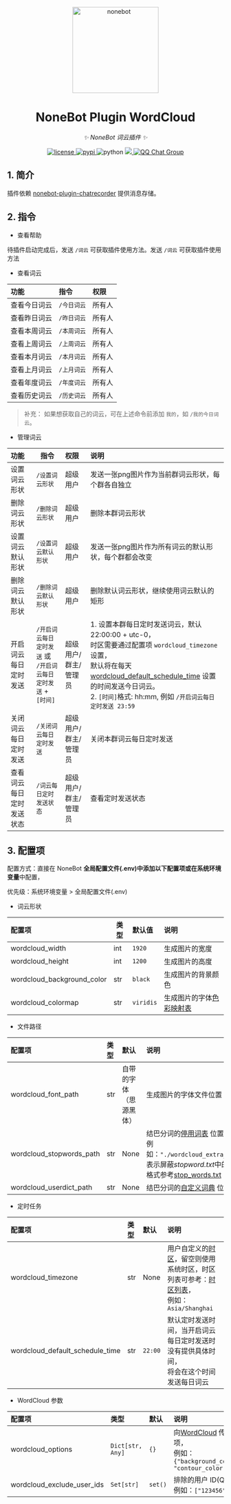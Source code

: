 <!-- markdownlint-disable MD033 MD036 MD041 -->

<p align="center">
  <a href="https://v2.nonebot.dev/"><img src="https://v2.nonebot.dev/logo.png" width="200" height="200" alt="nonebot"></a>
</p>

<div align="center">

# NoneBot Plugin WordCloud

_✨ NoneBot 词云插件 ✨_

</div>

<p align="center">
  <a href="https://raw.githubusercontent.com/he0119/nonebot-plugin-wordcloud/main/LICENSE">
    <img src="https://img.shields.io/github/license/he0119/nonebot-plugin-wordcloud.svg" alt="license">
  </a>
  <a href="https://pypi.python.org/pypi/nonebot-plugin-wordcloud">
    <img src="https://img.shields.io/pypi/v/nonebot-plugin-wordcloud.svg" alt="pypi">
  </a>
  <img src="https://img.shields.io/badge/python-3.8+-blue.svg" alt="python">
  <a href="https://codecov.io/gh/he0119/nonebot-plugin-wordcloud">
    <img src="https://codecov.io/gh/he0119/nonebot-plugin-wordcloud/branch/main/graph/badge.svg?token=e2ECtMI91C"/>
  </a>
  <a href="https://jq.qq.com/?_wv=1027&k=7zQUpiGp">
    <img src="https://img.shields.io/badge/QQ%E7%BE%A4-730374631-orange?style=flat-square" alt="QQ Chat Group">
  </a>
</p>

## 1. 简介

插件依赖 [nonebot-plugin-chatrecorder](https://github.com/MeetWq/nonebot-plugin-chatrecorder) 提供消息存储。

## 2. 指令

- 查看帮助

待插件启动完成后，发送 `/词云` 可获取插件使用方法。发送 `/词云` 可获取插件使用方法

- 查看词云

| 功能         | 指令          | 权限   |
| :----------- | :------------ | :----- |
| 查看今日词云 | `/今日词云` | 所有人 |
| 查看昨日词云 | `/昨日词云` | 所有人 |
| 查看本周词云 | `/本周词云` | 所有人 |
| 查看上周词云 | `/上周词云` | 所有人 |
| 查看本月词云 | `/本月词云` | 所有人 |
| 查看上月词云 | `/上月词云` | 所有人 |
| 查看年度词云 | `/年度词云` | 所有人 |
| 查看历史词云 | `/历史词云` | 所有人 |

> 补充： 如果想获取自己的词云，可在上述命令前添加 `我的`，如 `/我的今日词云`。

- 管理词云

| 功能                     | 指令                                                                     | 权限                 | 说明                                                                                                                                                                                                                                                                                      |
| :----------------------- | ------------------------------------------------------------------------ | :------------------- | :---------------------------------------------------------------------------------------------------------------------------------------------------------------------------------------------------------------------------------------------------------------------------------------- |
| 设置词云形状             | `/设置词云形状`                                                        | 超级用户             | 发送一张png图片作为当前群词云形状，每个群各自独立                                                                                                                                                                                                                                         |
| 删除词云形状             | `/删除词云形状`                                                        | 超级用户             | 删除本群词云形状                                                                                                                                                                                                                                                                          |
| 设置词云默认形状         | `/设置词云默认形状`                                                    | 超级用户             | 发送一张png图片作为所有词云的默认形状，每个群都会改变                                                                                                                                                                                                                                     |
| 删除词云默认形状         | `/删除词云默认形状`                                                    | 超级用户             | 删除默认词云形状，继续使用词云默认的矩形                                                                                                                                                                                                                                                  |
| 开启词云每日定时发送     | `/开启词云每日定时发送` 或<br />`/开启词云每日定时发送` + `[时间]` | 超级用户/群主/管理员 | 1. 设置本群每日定时发送词云，默认22:00:00 + utc-0，<br />时区需要通过配置项 `wordcloud_timezone `设置，<br />默认将在每天 [wordcloud_default_schedule_time](#wordcloud_default_schedule_time) 设置的时间发送今日词云。<br />2. `[时间]`格式: hh:mm, 例如 `/开启词云每日定时发送 23:59` |
| 关闭词云每日定时发送     | `/关闭词云每日定时发送`                                                | 超级用户/群主/管理员 | 关闭本群词云每日定时发送                                                                                                                                                                                                                                                                  |
| 查看词云每日定时发送状态 | `/词云每日定时发送状态`                                                | 超级用户/群主/管理员 | 查看定时发送状态                                                                                                                                                                                                                                                                          |

## 3. 配置项

配置方式：直接在 NoneBot **全局配置文件(.env)**中添加以下配置项或在**系统环境变量**中配置，

优先级：系统环境变量 > 全局配置文件(.env)

- 词云形状

| 配置项                     | 类型 | 默认值      | 说明                                                                                   |
| :------------------------- | ---- | :---------- | :------------------------------------------------------------------------------------- |
| wordcloud_width            | int  | `1920`    | 生成图片的宽度                                                                         |
| wordcloud_height           | int  | `1200`    | 生成图片的高度                                                                         |
| wordcloud_background_color | str  | `black`   | 生成图片的背景颜色                                                                     |
| wordcloud_colormap         | str  | `viridis` | 生成图片的字体[色彩映射表](https://matplotlib.org/stable/tutorials/colors/colormaps.html) |

- 文件路径

| 配置项                   | 类型 | 默认                   | 说明                                                                                                                                                                                                                                                                                                                                                                      |
| :----------------------- | :--- | :--------------------- | :------------------------------------------------------------------------------------------------------------------------------------------------------------------------------------------------------------------------------------------------------------------------------------------------------------------------------------------------------------------------ |
| wordcloud_font_path      | str  | 自带的字体（思源黑体） | 生成图片的字体文件位置                                                                                                                                                                                                                                                                                                                                                    |
| wordcloud_stopwords_path | str  | None                   | 结巴分词的[停用词表](https://github.com/fxsjy/jieba#%E5%9F%BA%E4%BA%8E-tf-idf-%E7%AE%97%E6%B3%95%E7%9A%84%E5%85%B3%E9%94%AE%E8%AF%8D%E6%8A%BD%E5%8F%96) 位置, 用来屏蔽某些词语<br />例如：`"./wordcloud_extra_dict/stopword.txt"`<br />表示屏蔽*stopword.txt*中的词语，<br />格式参考[stop_words.txt](https://github.com/fxsjy/jieba/blob/master/extra_dict/stop_words.txt) |
| wordcloud_userdict_path  | str  | None                   | 结巴分词的[自定义词典](https://github.com/fxsjy/jieba#%E8%BD%BD%E5%85%A5%E8%AF%8D%E5%85%B8) 位置                                                                                                                                                                                                                                                                             |

- 定时任务

| 配置项                          | 类型 | 默认      | 说明                                                                                                                                                                                  |
| :------------------------------ | :--- | :-------- | :------------------------------------------------------------------------------------------------------------------------------------------------------------------------------------ |
| wordcloud_timezone              | str  | None      | 用户自定义的[时区](https://docs.python.org/zh-cn/3/library/zoneinfo.html)，留空则使用系统时区，时区列表可参考：[时区列表](https://timezonedb.com/time-zones)，<br />例如：`Asia/Shanghai` |
| wordcloud_default_schedule_time | str  | `22:00` | 默认定时发送时间，当开启词云每日定时发送时没有提供具体时间，<br />将会在这个时间发送每日词云                                                                                          |

- WordCloud 参数

| 配置项                     | 类型               | 默认      | 说明                                                                                                                                                                                                                                                                        |
| :------------------------- | :----------------- | :-------- | :-------------------------------------------------------------------------------------------------------------------------------------------------------------------------------------------------------------------------------------------------------------------------- |
| wordcloud_options          | `Dict[str, Any]` | `{}`    | 向[WordCloud](https://amueller.github.io/word_cloud/generated/wordcloud.WordCloud.html#wordcloud.WordCloud) 传递的参数。拥有最高优先级，将会覆盖以上词云的配置项，<br />例如：`{"background_color":"black","max_words":2000,"contour_width":3, "contour_color":"steelblue"}` |
| wordcloud_exclude_user_ids | `Set[str]`       | `set()` | 排除的用户 ID(QQ号) 列表（全局，不区分平台），<br />例如：`["123456","456789"]`                                                                                                                                                                                           |
